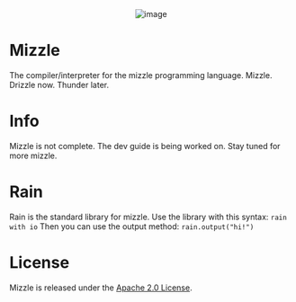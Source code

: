 <center><img src="https://raw.githubusercontent.com/webbrowser11/mizzle/main/mizzleicon.png" alt="image"></center>

# Mizzle
The compiler/interpreter for the mizzle programming language. Mizzle. Drizzle now. Thunder later.

# Info
Mizzle is not complete. The dev guide is being worked on. Stay tuned for more mizzle.

# Rain
Rain is the standard library for mizzle. Use the library with this syntax:
`rain with io`
Then you can use the output method:
`rain.output("hi!")`

# License
Mizzle is released under the [Apache 2.0 License](https://github.com/webbrowser11/mizzle/blob/main/LICENSE).
